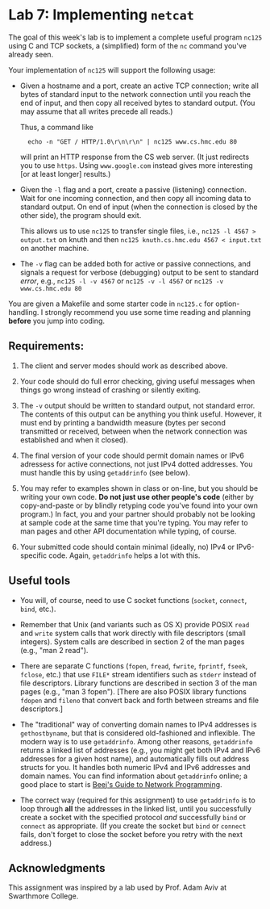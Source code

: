 # Lab 7: Implementing `netcat`

The goal of this week's lab is to implement a complete useful program `nc125` using C and TCP sockets, a (simplified) form of the `nc` command you've already seen.

Your implementation of `nc125` will support the following usage:

* Given a hostname and a port, create an active TCP connection; write all bytes of standard input to the network connection until you reach the end of input, and then copy all received bytes to standard output. (You may assume that all writes precede all reads.)

    Thus, a command like 
    
        echo -n "GET / HTTP/1.0\r\n\r\n" | nc125 www.cs.hmc.edu 80 
        
    will print an HTTP response from the CS web server. (It just redirects you to use `https`. Using `www.google.com` instead gives more interesting [or at least longer] results.)

* Given the `-l` flag and a port, create a passive (listening) connection. Wait for one incoming connection, and then copy all incoming data to standard output. On end of input (when the connection is closed by the other side), the program should exit.

    This allows us to use `nc125` to transfer single files, i.e., `nc125 -l 4567 > output.txt` on knuth and then `nc125 knuth.cs.hmc.edu 4567 < input.txt` on another machine.

* The `-v` flag can be added both for active or passive connections, and signals a request for verbose (debugging) output to be sent to standard *error*, e.g., `nc125 -l -v 4567` or `nc125 -v -l 4567` or `nc125 -v www.cs.hmc.edu 80`


You are given a Makefile and some starter code in `nc125.c` for option-handling.  I strongly recommend you use some time reading and planning **before** you jump into coding.

## Requirements:

1. The client and server modes should work as described above.

2. Your code should do full error checking, giving useful messages when things go wrong instead of crashing or silently exiting.

3. The `-v` output should be written to standard output, not standard error. The contents of this output can be anything you think useful. However, it must end by printing a bandwidth measure (bytes per second transmitted or received, between when the network connection was established and when it closed).

4. The final version of your code should permit domain names or IPv6 adressess for active connections, not just IPv4 dotted addresses. You must handle this by using `getaddrinfo` (see below).

5. You may refer to examples shown in class or on-line, but you should be writing your own code. **Do not just use other people's code** (either by copy-and-paste or by blindly retyping code you've found into your own program.) In fact, you and your partner should probably not be looking at sample code at the same time that you're typing. You may refer to man pages and other API documentation while typing, of course.

6. Your submitted code should contain minimal (ideally, no) IPv4 or IPv6-specific code. Again, `getaddrinfo` helps a lot with this.

## Useful tools

* You will, of course, need to use C socket functions (`socket`, `connect`, `bind`, etc.). 

* Remember that Unix (and variants such as OS X) provide POSIX `read` and `write` system calls that work directly with file descriptors (small integers). System calls are described in section 2 of the man pages (e.g., "man 2 read").

* There are separate C functions (`fopen`, `fread`, `fwrite`, `fprintf`, `fseek`, `fclose`, etc.) that use `FILE*` stream identifiers such as `stderr` instead of file descriptors. Library functions are described in section 3 of the man pages (e.g., "man 3 fopen"). [There are also POSIX library functions `fdopen` and `fileno` that convert back and forth between streams and file descriptors.]

* The "traditional" way of converting domain names to IPv4 addresses is `gethostbyname`, but that is considered old-fashioned and inflexible. The modern way is to use `getaddrinfo`. Among other reasons, `getaddrinfo` returns a linked list of addresses (e.g., you might get both IPv4 and IPv6 addresses for a given host name), and automatically fills out address structs for you. It handles both numeric IPv4 and IPv6 addresses and domain names. You can find information about `getaddrinfo` online; a good place to start is [Beej's Guide to Network Programming](http://beej.us/guide/bgnet/output/html/multipage/syscalls.html).

* The correct way (required for this assignment) to use `getaddrinfo` is to loop through **all** the addresses in the linked list, until you successfully create a socket with the specified protocol *and* successfully `bind` or `connect` as appropriate. (If you create the socket but `bind` or `connect` fails, don't forget to close the socket before you retry with the next address.)

## Acknowledgments

This assignment was inspired by a lab used by Prof. Adam Aviv at Swarthmore College.
